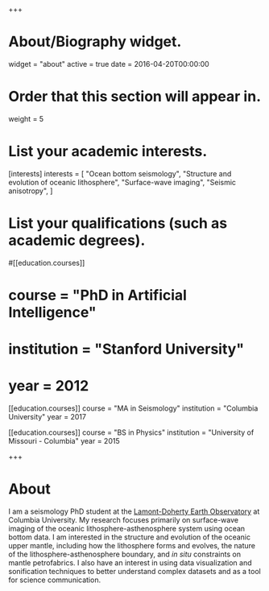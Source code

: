 +++
# About/Biography widget.
widget = "about"
active = true
date = 2016-04-20T00:00:00

# Order that this section will appear in.
weight = 5

# List your academic interests.
[interests]
  interests = [
    "Ocean bottom seismology",
    "Structure and evolution of oceanic lithosphere",
    "Surface-wave imaging",
    "Seismic anisotropy",
  ]

# List your qualifications (such as academic degrees).
#[[education.courses]]
#  course = "PhD in Artificial Intelligence"
#  institution = "Stanford University"
#  year = 2012

[[education.courses]]
  course = "MA in Seismology"
  institution = "Columbia University"
  year = 2017

[[education.courses]]
  course = "BS in Physics"
  institution = "University of Missouri - Columbia"
  year = 2015

+++

# About

I am a seismology PhD student at the [Lamont-Doherty Earth Observatory](https://www.ldeo.columbia.edu/) at Columbia University. My research focuses primarily on surface-wave imaging of the oceanic lithosphere-asthenosphere system using ocean bottom data. I am interested in the structure and evolution of the oceanic upper mantle, including how the lithosphere forms and evolves, the nature of the lithosphere-asthenosphere boundary, and *in situ* constraints on mantle petrofabrics. I also have an interest in using data visualization and sonification techniques to better understand complex datasets and as a tool for science communication.

